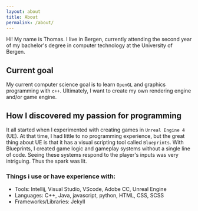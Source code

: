 ```yaml
---
layout: about
title: About
permalink: /about/
---
```


Hi! My name is Thomas. I live in Bergen, currently attending the second year of my bachelor's degree in computer technology at the University of Bergen.

## Current goal
My current computer science goal is to learn `OpenGL` and graphics programming with `c++`. Ultimately, I want to create my own rendering engine and/or game engine.

## How I discovered my passion for programming

It all started when I experimented with creating games in `Unreal Engine 4` (UE). At that time, I had little to no programming experience, but the great thing about UE is that it has a visual scripting tool called `Blueprints`. With Blueprints, I created game logic and gameplay systems without a single line of code. Seeing these systems respond to the player's inputs was very intriguing. Thus the spark was lit.


### Things i use or have experience with:
- Tools: Intellij, Visual Studio, VScode, Adobe CC, Unreal Engine
- Languages: C++, Java, javascript, python, HTML, CSS, SCSS
- Frameworks/Libraries: Jekyll


